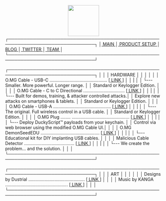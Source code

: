<center> <img src="https://myoctocat.com/assets/images/octocats/octocat-14.png" width="100"></center>	
┌──────────────────────────────────────────────────────────────────────────────┐
│<a href="/">     MAIN     </a>│<a href="">  PRODUCT SETUP  </a>│<a href="">    BLOG     </a>│<a href="">    TWITTER     </a>│<a href="https://o.mg.lol/team">     TEAM     </a>│
└──────────────────────────────────────────────────────────────────────────────┘


┌──────────────────────────────────────────────────────────────────────────────┐
│                                                                              │ 
│                                   HARDWARE                                   │ 
│                                                                              │ 
│                                                                              │ 
│  O.MG Cable - USB-C .............................................. [<a href=""> LINK </a>]  │
│                |                                                             │
│                └--- Smaller. More powerful. Longer range.                    │
│                     Standard or Keylogger Edition.                           │ 
│                                                                              │ 
│  O.MG Cable - C to C Directional ................................. [<a href=""> LINK </a>]  │
│                |                                                             │
│                └--- Built for demos, training, &amp; attacker controlled attacks.│
│                     Explore new attacks on smartphones &amp; tablets.            │
│                     Standard or Keylogger Edition.                           │ 
│                                                                              │ 
│  O.MG Cable - USB-A .............................................. [<a href=""> LINK </a>]  │
│                |                                                             │
│                └--- The original. Full wireless control in a USB cable.      │
│                     Standard or Keylogger Edition.                           │ 
│                                                                              │
│  O.MG Plug ........ .............................................. [<a href=""> LINK </a>]  │
│                |                                                             │
│                └--- Deploy DuckyScript™ payloads from your keychain.         │
│                     Control via web browser using the modified O.MG Cable UI.│
│                                                                              │ 
│  O.MG DemonSeedEDU ............................................... [<a href=""> LINK </a>]  │
│                |                                                             │
│                └--- Educational kit for DIY implanting USB cables.           │
│                                                                              │ 
│  Malicious Cable Detector ........................................ [<a href=""> LINK </a>]  │
│                |                                                             │
│                └--- We create the problem... and the solution.               │
│                                                                              │ 
└──────────────────────────────────────────────────────────────────────────────┘ 

┌──────────────────────────────────────────────────────────────────────────────┐
│                                                                              │
│                                     ART                                      │
│                                                                              │
│                                                                              │
│  Designs by Dustrial ............................................. [<a href=""> LINK </a>]  │
│                                                                              │
│  Music by KANGA .................................................. [<a href=""> LINK </a>]  │
│                                                                              │
└──────────────────────────────────────────────────────────────────────────────┘
